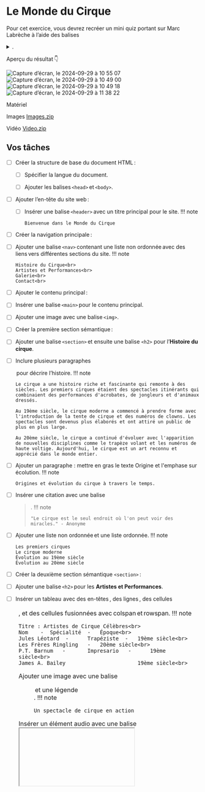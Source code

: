 # Le Monde du Cirque

Pour cet exercice, vous devrez recréer un mini quiz portant sur Marc Labrèche à l’aide des balises <details> et <summary>.

Aperçu du résultat 👇

![Capture d’écran, le 2024-09-29 à 10 55 07](https://github.com/user-attachments/assets/b86798da-6a7d-45da-b056-197b21757d7f)
![Capture d’écran, le 2024-09-29 à 10 49 00](https://github.com/user-attachments/assets/9f556f6c-b226-447d-865a-66e458974b91)
![Capture d’écran, le 2024-09-29 à 10 49 18](https://github.com/user-attachments/assets/4f70516d-6149-4a6c-aaee-094fcfb64d42)
![Capture d’écran, le 2024-09-29 à 11 38 22](https://github.com/user-attachments/assets/785dbb47-c16e-4c08-a4ce-3c6467e7798d)


Matériel

Images
[Images.zip](https://github.com/user-attachments/files/17179683/Images.zip)

Vidéo
[Video.zip](https://github.com/user-attachments/files/17179684/Video.zip)


## Vos tâches

* [ ] Créer la structure de base du document HTML : 

  * [ ] Spécifier la langue du document. 

  * [ ] Ajouter les balises `<head>` et `<body>`. 

* [ ] Ajouter l’en-tête du site web : 

  * [ ] Insérer une balise `<header>` avec un titre principal pour le site.
    !!! note

        Bienvenue dans le Monde du Cirque

* [ ] Créer la navigation principale : 

 * [ ] Ajouter une balise `<nav>` contenant une liste non ordonnée avec des liens vers différentes sections du site.
   !!! note

       Histoire du Cirque<br>
       Artistes et Performances<br>
       Galerie<br>
       Contact<br>
   

* [ ] Ajouter le contenu principal : 

 * [ ] Insérer une balise `<main>` pour le contenu principal. 

 * [ ] Ajouter une image avec une balise `<img>`. 

* [ ] Créer la première section sémantique : 

 * [ ] Ajouter une balise `<section>` et ensuite une balise `<h2>` pour l’**Histoire du cirque**. 

 * [ ] Inclure plusieurs paragraphes <p> pour décrire l’histoire.
   !!! note

       Le cirque a une histoire riche et fascinante qui remonte à des siècles. Les premiers cirques étaient des spectacles itinérants qui combinaient des performances d'acrobates, de jongleurs et d'animaux dressés.
       
       Au 19ème siècle, le cirque moderne a commencé à prendre forme avec l'introduction de la tente de cirque et des numéros de clowns. Les spectacles sont devenus plus élaborés et ont attiré un public de plus en plus large.
       
       Au 20ème siècle, le cirque a continué d'évoluer avec l'apparition de nouvelles disciplines comme le trapèze volant et les numéros de haute voltige. Aujourd'hui, le cirque est un art reconnu et apprécié dans le monde entier.

* [ ] Ajouter un paragraphe : mettre en gras le texte Origine et l'emphase sur écolution.
  !!! note

      Origines et évolution du cirque à travers le temps.

* [ ] Insérer une citation avec une balise <blockquote>.
  !!! note

      "Le cirque est le seul endroit où l'on peut voir des miracles." - Anonyme

* [ ] Ajouter une liste non ordonnée et une liste ordonnée.
!!! note

      Les premiers cirques
      Le cirque moderne
      Évolution au 19ème siècle
      Évolution au 20ème siècle

* [ ] Créer la deuxième section sémantique `<section>` : 

* [ ] Ajouter une balise `<h2>` pour les **Artistes et Performances**. 

* [ ] Insérer un tableau <table> avec des en-têtes <thead>, des lignes <tr>, des cellules <td>, et des cellules fusionnées avec colspan et rowspan.
  !!! note

      Titre : Artistes de Cirque Célèbres<br>
      Nom	 -  Spécialité  -  	Époque<br>
      Jules Léotard  -  	Trapéziste  -  	19ème siècle<br>
      Les Frères Ringling   -  	20ème siècle<br>
      P.T. Barnum   -   	Impresario   -   	19ème siècle<br>
      James A. Bailey                    	19ème siècle<br>

* [ ] Ajouter une image avec une balise <figure> et une légende <figcaption>.
  !!! note

      Un spectacle de cirque en action

* [ ] Insérer un élément audio avec une balise <iframe> 
!!! note

    [Soundcloud - Clouds](https://w.soundcloud.com/player/?url=https%3A//api.soundcloud.com/playlists/1864473270&color=%23ff5500&auto_play=false&hide_related=false&show_comments=true&show_user=true&show_reposts=false&show_teaser=true&visual=true)

* [ ] Insérer une vidéo avec une balise <video>. 

* [ ] Ajouter un formulaire de contact avec une balise `<form>` et des champs de saisie `<input>`. 

* [ ] Ajouter la section Galerie : 

* [ ] Ajouter une balise `<section>` pour la galerie. 

* [ ] Ajouter un titre `<h2>` Galerie.

* [ ] Insérer plusieurs images avec des balises `<img>` avec une largeur de 200px. 

* [ ] Ajouter la section Contact : 

* [ ] Ajouter une balise <section> pour le contact.
* [ ] Ajouter un titre avec une balise `<h2>` **Contact**.
* [ ] Ajouter une `<form>` avec des balises `<input>`
* [ ] La section message doit avoir 30 colonnes et 10 rangées.

* [ ] Inclure un paragraphe `<p>` pour les informations de contact.
  !!! note

      Pour toute question ou réservation, veuillez nous contacter via le formulaire ci-dessus.

Ajouter le pied de page : 

Ajouter une balise `<footer>` avec un texte de copyright : **© 2024 Le Monde du Cirque**. 

Assembler le tout : 

Combiner toutes les sections dans la balise <body> pour former la structure complète du site web. 
